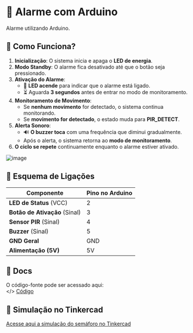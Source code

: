 # 🚨 Alarme com Arduino

Alarme utilizando Arduino.

## 📜 Como Funciona?  
1. **Inicialização**: O sistema inicia e apaga o **LED de energia**.  
2. **Modo Standby**: O alarme fica desativado até que o botão seja pressionado.  
3. **Ativação do Alarme**:  
   - 🔵 **LED acende** para indicar que o alarme está ligado.  
   - ⏳ Aguarda **3 segundos** antes de entrar no modo de monitoramento.  
4. **Monitoramento de Movimento**:  
   - Se **nenhum movimento** for detectado, o sistema continua monitorando.  
   - Se **movimento for detectado**, o estado muda para **PIR_DETECT**.  
5. **Alerta Sonoro**:  
   - 🔊 **O buzzer toca** com uma frequência que diminui gradualmente.  
   - Após o alerta, o sistema retorna ao **modo de monitoramento**.  
6. **O ciclo se repete** continuamente enquanto o alarme estiver ativado. 


![image](https://github.com/user-attachments/assets/03e28a82-9871-4c5b-aa9a-74f37bc9ec5e)

## 🔌 Esquema de Ligações  

| Componente        | Pino no Arduino |
|------------------|----------------|
| **LED de Status** (VCC) | 2  |
| **Botão de Ativação** (Sinal) | 3  |
| **Sensor PIR** (Sinal) | 4  |
| **Buzzer** (Sinal) | 5  |
| **GND Geral** | GND  |
| **Alimentação (5V)** | 5V  |


## 📂 Docs   
O código-fonte pode ser acessado aqui:  
</> [Código](docs/Código)  
 


## 🔗 Simulação no Tinkercad
[Acesse aqui a simulação do semáforo no Tinkercad](https://www.tinkercad.com/things/8Uh4PAeMXhI-spectacular-kieran)

